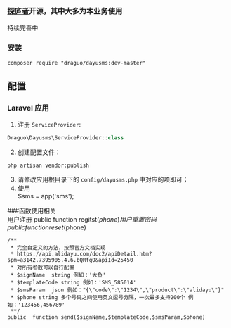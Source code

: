 ### [探庐者](http://www.casarover.com/)开源，其中大多为本业务使用
持续完善中  
### 安装
```shell
composer require "draguo/dayusms:dev-master"  
```
## 配置

### Laravel 应用

1. 注册 `ServiceProvider`:

  ``` php  
  Draguo\Dayusms\ServiceProvider::class
  ```

2. 创建配置文件：

  ```shell
  php artisan vendor:publish
  ```

3. 请修改应用根目录下的 `config/dayusms.php` 中对应的项即可；
4. 使用  
    $sms = app('sms');  

###函数使用相关  
    用户注册
    public function regitst($phone)
    用户重置密码
    public function reset($phone)

    /**
     * 完全自定义的方法，按照官方文档实现
     * https://api.alidayu.com/doc2/apiDetail.htm?spm=a3142.7395905.4.6.bQRfgO&apiId=25450
     * 对所有参数可以自行配置
     * $signName  string 例如：'大鱼'
     * $templateCode string 例如：'SMS_585014'
     * $smsParam  json 例如："{\"code\":\"1234\",\"product\":\"alidayu\"}"
     * $phone string 多个号码之间使用英文逗号分隔，一次最多支持200个 例如：'123456,456789'
     **/
    public  function send($signName,$templateCode,$smsParam,$phone)
